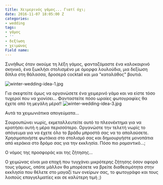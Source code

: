 ```yaml
---
title: Xειμερινός γάμος... Γιατί όχι;
date: 2016-11-07 18:05:00 Z
categories:
- wedding
tags:
- γάμος
- ''
- δεξίωση
- χειμώνας
Field name: 
---
```


Συνήθως όταν ακούμε τη λέξη γάμος, φανταζόμαστε ένα καλοκαιρινό σκηνικό, ένα ξωκλήσι στολισμένο με όμορφα λουλούδια, μια δεξίωση δίπλα στη θάλασσα, δροσερά cocktail και μια "καταλάθος" βουτιά. 

![winter-wedding-idea-1.jpg](/uploads/winter-wedding-idea-1.jpg)

Για σκεφτείτε όμως να οργανώσετε ένα χειμερινό γάμο και να είστε τόσο τυχεροί που να χιονίσει... Φανταστείτε πόσο ωραίες φωτογραφίες θα έχετε από τη μεγάλη μέρα!! ![winter-wedding-idea-3.jpg](/uploads/winter-wedding-idea-3.jpg)

Αυτά τα χειμωνιάτικα απογεύματα...

Σουρουπώνει νωρίς, εκμεταλλευτείτε αυτό το πλεονέκτημα για να κρατήσει αυτή η μέρα περισσότερο.  Οργανώστε την τελετή νωρίς το απόγευμα για να έχετε όλο το βράδυ μπροστά σας να το απολαύσετε. Χρησιμοποιήστε φωτάκια στο στολισμό σας και δημιουργήστε μονοπάτια από κεράκια στο δρόμο σας για την εκκλησία.  Πόσο πιο ρομαντικό...;

Ο νόμος της προσφοράς και της ζήτησης...

Ο χειμώνας είναι μια εποχή που τυγχάνει μικρότερης ζήτησης όσον αφορά τους γάμους, οπότε μάλλον θα μπορέσετε να βρείτε διαθεσιμότητα στην εκκλησία που θέλετε στο μαγαζί των ονείρων σας, το φωτογράφο και τους λοιπούς επαγγελματίες και σε καλύτερη τιμή ;)